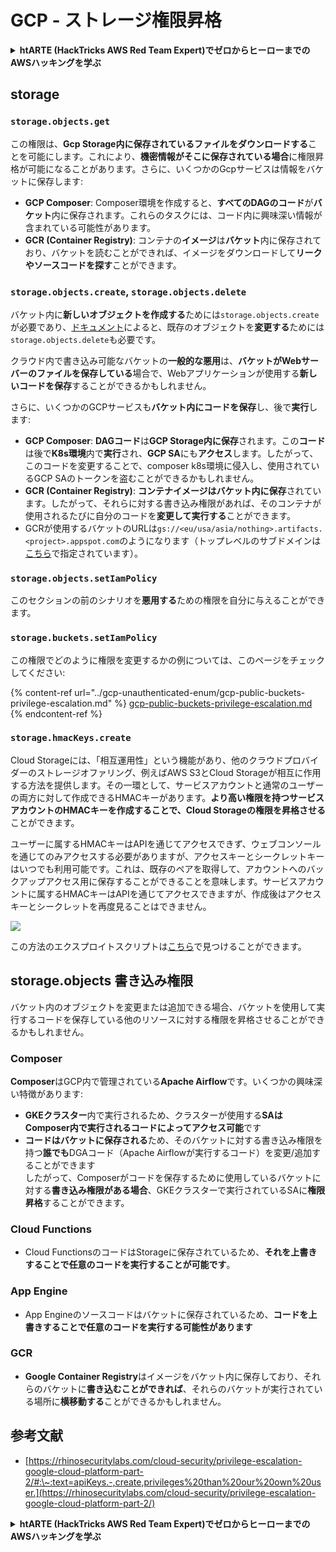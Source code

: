 # GCP - ストレージ権限昇格

<details>

<summary><strong>htARTE (HackTricks AWS Red Team Expert)でゼロからヒーローまでのAWSハッキングを学ぶ</strong></summary>

HackTricksをサポートする他の方法:

* **HackTricksにあなたの会社を広告掲載したい場合**や**HackTricksをPDFでダウンロードしたい場合**は、[**サブスクリプションプラン**](https://github.com/sponsors/carlospolop)をチェックしてください。
* [**公式PEASS & HackTricksグッズ**](https://peass.creator-spring.com)を入手する
* [**The PEASS Family**](https://opensea.io/collection/the-peass-family)を発見する、私たちの独占的な[**NFTs**](https://opensea.io/collection/the-peass-family)のコレクション
* 💬 [**Discordグループ**](https://discord.gg/hRep4RUj7f)や[**telegramグループ**](https://t.me/peass)に**参加する**か、**Twitter** 🐦 [**@carlospolopm**](https://twitter.com/carlospolopm)を**フォローする**。
* **HackTricks**と[**HackTricks Cloud**](https://github.com/carlospolop/hacktricks-cloud)のgithubリポジトリにPRを提出して、あなたのハッキングのコツを共有する。

</details>

## storage

### `storage.objects.get`

この権限は、**Gcp Storage内に保存されているファイルをダウンロードする**ことを可能にします。これにより、**機密情報がそこに保存されている場合**に権限昇格が可能になることがあります。さらに、いくつかのGcpサービスは情報をバケットに保存します:

* **GCP Composer**: Composer環境を作成すると、**すべてのDAGのコード**が**バケット**内に保存されます。これらのタスクには、コード内に興味深い情報が含まれている可能性があります。
* **GCR (Container Registry)**: コンテナの**イメージ**は**バケット**内に保存されており、バケットを読むことができれば、イメージをダウンロードして**リークやソースコードを探す**ことができます。

### `storage.objects.create`, `storage.objects.delete`

バケット内に**新しいオブジェクトを作成する**ためには`storage.objects.create`が必要であり、[ドキュメント](https://cloud.google.com/storage/docs/access-control/iam-permissions#object_permissions)によると、既存のオブジェクトを**変更する**ためには`storage.objects.delete`も必要です。

クラウド内で書き込み可能なバケットの**一般的な悪用**は、**バケットがWebサーバーのファイルを保存している**場合で、Webアプリケーションが使用する**新しいコードを保存**することができるかもしれません。

さらに、いくつかのGCPサービスも**バケット内にコードを保存**し、後で**実行**します:

* **GCP Composer**: **DAGコード**は**GCP Storage内に保存**されます。この**コード**は後で**K8s環境**内で**実行**され、**GCP SA**にも**アクセス**します。したがって、このコードを変更することで、composer k8s環境に侵入し、使用されているGCP SAのトークンを盗むことができるかもしれません。
* **GCR (Container Registry)**: **コンテナイメージはバケット内に保存**されています。したがって、それらに対する書き込み権限があれば、そのコンテナが使用されるたびに自分のコードを**変更して実行する**ことができます。
* GCRが使用するバケットのURLは`gs://<eu/usa/asia/nothing>.artifacts.<project>.appspot.com`のようになります（トップレベルのサブドメインは[こちら](https://cloud.google.com/container-registry/docs/pushing-and-pulling)で指定されています）。

### `storage.objects.setIamPolicy`

このセクションの前のシナリオを**悪用する**ための権限を自分に与えることができます。

### **`storage.buckets.setIamPolicy`**

この権限でどのように権限を変更するかの例については、このページをチェックしてください:

{% content-ref url="../gcp-unauthenticated-enum/gcp-public-buckets-privilege-escalation.md" %}
[gcp-public-buckets-privilege-escalation.md](../gcp-unauthenticated-enum/gcp-public-buckets-privilege-escalation.md)
{% endcontent-ref %}

### `storage.hmacKeys.create`

Cloud Storageには、「相互運用性」という機能があり、他のクラウドプロバイダーのストレージオファリング、例えばAWS S3とCloud Storageが相互に作用する方法を提供します。その一環として、サービスアカウントと通常のユーザーの両方に対して作成できるHMACキーがあります。**より高い権限を持つサービスアカウントのHMACキーを作成することで、Cloud Storageの権限を昇格させる**ことができます。

ユーザーに属するHMACキーはAPIを通じてアクセスできず、ウェブコンソールを通じてのみアクセスする必要がありますが、アクセスキーとシークレットキーはいつでも利用可能です。これは、既存のペアを取得して、アカウントへのバックアップアクセス用に保存することができることを意味します。サービスアカウントに属するHMACキーはAPIを通じてアクセスできますが、作成後はアクセスキーとシークレットを再度見ることはできません。

![](https://rhinosecuritylabs.com/wp-content/uploads/2020/04/image2-1.png)

この方法のエクスプロイトスクリプトは[こちら](https://github.com/RhinoSecurityLabs/GCP-IAM-Privilege-Escalation/blob/master/ExploitScripts/storage.hmacKeys.create.py)で見つけることができます。

## storage.objects 書き込み権限

バケット内のオブジェクトを変更または追加できる場合、バケットを使用して実行するコードを保存している他のリソースに対する権限を昇格させることができるかもしれません。

### Composer

**Composer**はGCP内で管理されている**Apache Airflow**です。いくつかの興味深い特徴があります:

* **GKEクラスター**内で実行されるため、クラスターが使用する**SAはComposer内で実行されるコードによってアクセス可能**です
* **コードはバケットに保存される**ため、そのバケットに対する書き込み権限を持つ**誰でも**DGAコード（Apache Airflowが実行するコード）を変更/追加することができます\
したがって、Composerがコードを保存するために使用しているバケットに対する**書き込み権限がある場合**、GKEクラスターで実行されているSAに**権限昇格**することができます。

### Cloud Functions

* Cloud FunctionsのコードはStorageに保存されているため、**それを上書きすることで任意のコードを実行することが可能です**。

### App Engine

* App Engineのソースコードはバケットに保存されているため、**コードを上書きすることで任意のコードを実行する可能性があります**

### GCR

* **Google Container Registry**はイメージをバケット内に保存しており、それらのバケットに**書き込むことができれば**、それらのバケットが実行されている場所に**横移動する**ことができるかもしれません。

## **参考文献**

* [https://rhinosecuritylabs.com/cloud-security/privilege-escalation-google-cloud-platform-part-2/#:\~:text=apiKeys.-,create,privileges%20than%20our%20own%20user.](https://rhinosecuritylabs.com/cloud-security/privilege-escalation-google-cloud-platform-part-2/)

<details>

<summary><strong>htARTE (HackTricks AWS Red Team Expert)でゼロからヒーローまでのAWSハッキングを学ぶ</strong></summary>

HackTricksをサポートする他の方法:

* **HackTricksにあなたの会社を広告掲載したい場合**や**HackTricksをPDFでダウンロードしたい場合**は、[**サブスクリプションプラン**](https://github.com/sponsors/carlospolop)をチェックしてください。
* [**公式PEASS & HackTricksグッズ**](https://peass.creator-spring.com)を入手する
* [**The PEASS Family**](https://opensea.io/collection/the-peass-family)を発見する、私たちの独占的な[**NFTs**](https://opensea.io/collection/the-peass-family)のコレクション
* 💬 [**Discordグループ**](https://discord.gg/hRep4RUj7f)や[**telegramグループ**](https://t.me/peass)に**参加する**か、**Twitter** 🐦 [**@carlospolopm**](https://twitter.com/carlospolopm)を**フォローする**。
* **HackTricks**と[**HackTricks Cloud**](https://github.com/carlospolop/hacktricks-cloud)のgithubリポジトリにPRを提出して、あなたのハッキングのコツを共有する。

</details>
